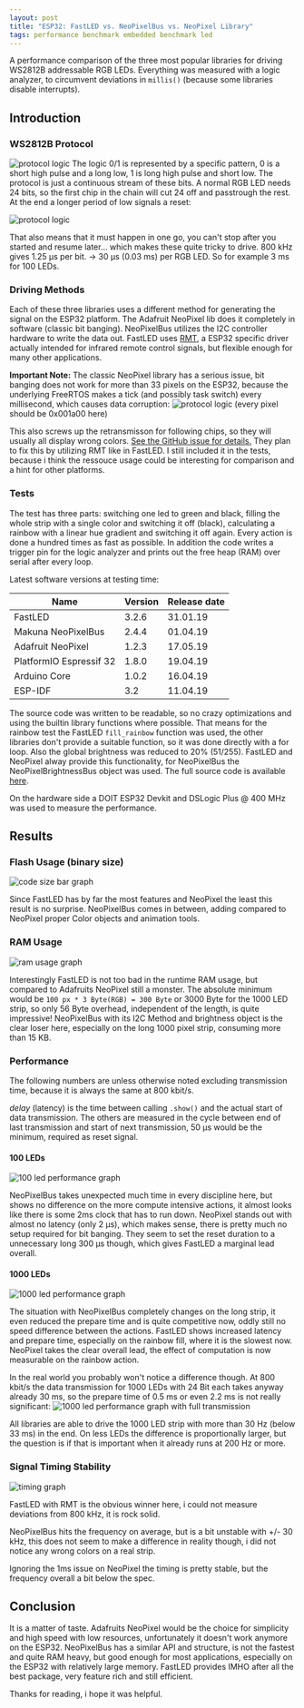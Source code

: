 ```yaml
---
layout: post
title: "ESP32: FastLED vs. NeoPixelBus vs. NeoPixel Library"
tags: performance benchmark embedded benchmark led
--- 
```

A performance comparison of the three most popular libraries for driving WS2812B addressable RGB LEDs. Everything was measured with a logic analyzer, to circumvent deviations in `millis()` (because some libraries disable interrupts).
## Introduction
### WS2812B Protocol
![protocol logic](/assets/neopixel-perf/protocol.png)
The logic 0/1 is represented by a specific pattern, 0 is a short high pulse and a long low, 1 is long high pulse and short low. The protocol is just a continuous stream of these bits. A normal RGB LED needs 24 bits, so the first chip in the chain will cut 24 off and passtrough the rest. At the end a longer period of low signals a reset:

![protocol logic](/assets/neopixel-perf/protocol2.png)

That also means that it must happen in one go, you can't stop after you started and resume later... which makes these quite tricky to drive.
800 kHz gives 1.25 μs per bit. -> 30 μs (0.03 ms) per RGB LED. So for example 3 ms for 100 LEDs.

### Driving Methods
Each of these three libraries uses a different method for generating the signal on the ESP32 platform. 
The Adafruit NeoPixel lib does it completely in software (classic bit banging). NeoPixelBus utilizes the I2C controller hardware to write the data out.
FastLED uses [RMT](https://docs.espressif.com/projects/esp-idf/en/latest/api-reference/peripherals/rmt.html), a ESP32 specific driver actually intended for infrared remote control signals, but flexible enough for many other applications.

**Important Note:** The classic NeoPixel library has a serious issue, bit banging does not work for more than 33 pixels on the ESP32, because the underlying FreeRTOS makes a tick (and possibly task switch) every millisecond, which causes data corruption:
![protocol logic](/assets/neopixel-perf/neopixel-bug.png)
(every pixel should be 0x001a00 here)

This also screws up the retransmisson for following chips, so they will usually all display wrong colors.
[See the GitHub issue for details.](https://github.com/adafruit/Adafruit_NeoPixel/issues/139) They plan to fix this by utilizing RMT like in FastLED.
I still included it in the tests, because i think the ressouce usage could be interesting for comparison and a hint for other platforms.

### Tests
The test has three parts: switching one led to green and black, filling the whole strip with a single color and switching it off (black), calculating a rainbow with a linear hue gradient and switching it off again. Every action is done a hundred times as fast as possible.
In addition the code writes a trigger pin for the logic analyzer and prints out the free heap (RAM) over serial after every loop.

Latest software versions at testing time:

| Name | Version | Release date |
| -- | -- | -- |
| FastLED | 3.2.6 | 31.01.19 |
| Makuna NeoPixelBus| 2.4.4 | 01.04.19 |
| Adafruit NeoPixel | 1.2.3 | 17.05.19 |
| PlatformIO Espressif 32 | 1.8.0 | 19.04.19 |
| Arduino Core | 1.0.2 | 16.04.19 |
| ESP-IDF | 3.2 | 11.04.19 |

The source code was written to be readable, so no crazy optimizations and using the builtin library functions where possible. That means for the rainbow test the FastLED `fill_rainbow` function was used, the other libraries don't provide a suitable function, so it was done directly with a for loop.
Also the global brightness was reduced to 20% (51/255). FastLED and NeoPixel alway provide this functionality, for NeoPixelBus the NeoPixelBrightnessBus object was used.
The full source code is available [here](https://github.com/Jakeler/NeoPixel-Performance).

On the hardware side a DOIT ESP32 Devkit and DSLogic Plus @ 400 MHz was used to measure the performance.


## Results

### Flash Usage (binary size)
![code size bar graph](/assets/neopixel-perf/flash.svg)

Since FastLED has by far the most features and NeoPixel the least this result is no surprise. NeoPixelBus comes in between, adding compared to NeoPixel proper Color objects and animation tools.


### RAM Usage
![ram usage graph](/assets/neopixel-perf/ram.svg)

Interestingly FastLED is not too bad in the runtime RAM usage, but compared to Adafruits NeoPixel still a monster. The absolute minimum would be `100 px * 3 Byte(RGB) = 300 Byte` or 3000 Byte for the 1000 LED strip, so only 56 Byte overhead, independent of the length, is quite impressive!
NeoPixelBus with its I2C Method and brightness object is the clear loser here, especially on the long 1000 pixel strip, consuming more than 15 KB.


### Performance
The following numbers are unless otherwise noted excluding transmission time, because it is always the same at 800 kbit/s. 

*delay* (latency) is the time between calling `.show()` and the actual start of data transmission. 
The others are measured in the cycle between end of last transmission and start of next transmission, 50 μs would be the minimum, required as reset signal.

#### 100 LEDs
![100 led performance graph](/assets/neopixel-perf/perf100.svg)

NeoPixelBus takes unexpected much time in every discipline here, but shows no difference on the more compute intensive actions, it almost looks like there is some 2ms clock that has to run down. NeoPixel stands out with almost no latency (only 2 μs), which makes sense, there is pretty much no setup required for bit banging. They seem to set the reset duration to a unnecessary long 300 μs though, which gives FastLED a marginal lead overall.

#### 1000 LEDs
![1000 led performance graph](/assets/neopixel-perf/perf1000.svg)

The situation with NeoPixelBus completely changes on the long strip, it even reduced the prepare time and is quite competitive now, oddly still no speed difference between the actions. FastLED shows increased latency and prepare time, especially on the rainbow fill, where it is the slowest now. NeoPixel takes the clear overall lead, the effect of computation is now measurable on the rainbow action.

In the real world you probably won't notice a difference though. At 800 kbit/s the data transmission for 1000 LEDs with 24 Bit each takes anyway already 30 ms, so the prepare time of 0.5 ms or even 2.2 ms is not really significant:
![1000 led performance graph with full transmission](/assets/neopixel-perf/real-perf1000.svg)

All libraries are able to drive the 1000 LED strip with more than 30 Hz (below 33 ms) in the end. On less LEDs the difference is proportionally larger, but the question is if that is important when it already runs at 200 Hz or more.

### Signal Timing Stability
![timing graph](/assets/neopixel-perf/timing.svg)

FastLED with RMT is the obvious winner here, i could not measure deviations from 800 kHz, it is rock solid. 

NeoPixelBus hits the frequency on average, but is a bit unstable with +/- 30 kHz, this does not seem to make a difference in reality though, i did not notice any wrong colors on a real strip.

Ignoring the 1ms issue on NeoPixel the timing is pretty stable, but the frequency overall a bit below the spec. 

## Conclusion
It is a matter of taste. Adafruits NeoPixel would be the choice for simplicity and high speed with low resources, unfortunately it doesn't work anymore on the ESP32. 
NeoPixelBus has a similar API and structure, is not the fastest and quite RAM heavy, but good enough for most applications, especially on the ESP32 with relatively large memory.
FastLED provides IMHO after all the best package, very feature rich and still efficient. 

Thanks for reading, i hope it was helpful.
